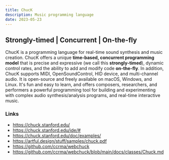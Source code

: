 ```yaml
---
title: ChucK
description: Music programming language
date: 2023-05-23
---
```


## Strongly-timed | Concurrent | On-the-fly

<script setup>
import { defineClientComponent } from 'vitepress'

const WebChuck = defineClientComponent(() => {
  return import('./WebChuck.vue')
})
</script>


<WebChuck/>

ChucK is a programming language for real-time sound synthesis and music creation. ChucK offers a unique **time-based, concurrent programming model** that is precise and expressive (we call this **strongly-timed**), dynamic control rates, and the ability to add and modify code **on-the-fly**. In addition, ChucK supports MIDI, OpenSoundControl, HID device, and multi-channel audio. It is open-source and freely available on macOS, Windows, and Linux. It's fun and easy to learn, and offers composers, researchers, and performers a powerful programming tool for building and experimenting with complex audio synthesis/analysis programs, and real-time interactive music. 


### Links

- https://chuck.stanford.edu/
- https://chuck.stanford.edu/ide/#
- https://chuck.stanford.edu/doc/examples/
- https://artful.design/stuff/samples/chuck.pdf
- https://github.com/ccrma/webchuck
- https://github.com/ccrma/webchuck/blob/main/docs/classes/Chuck.md

<youtube-embed video="2rpk461T6l4"/>